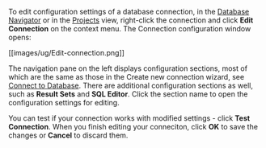 To edit configuration settings of a database connection, in the [Database Navigator](https://github.com/serge-rider/dbeaver/wiki/Database-Navigator) or in the [Projects](https://github.com/serge-rider/dbeaver/wiki/Projects) view, right-click the connection and click **Edit Connection** on the context menu. The Connection configuration window opens:

[[images/ug/Edit-connection.png]]

The navigation pane on the left displays configuration sections, most of which are the same as those in the Create new connection wizard, see [Connect to Database](https://github.com/dbeaver/dbeaver/wiki/Connect-to-Database). There are additional configuration sections as well, such as **Result Sets** and **SQL Editor**. Click the section name to open the configuration settings for editing.

You can test if your connection works with modified settings - click **Test Connection**. When you finish editing your conneciton, click **OK** to save the changes or **Cancel** to discard them.